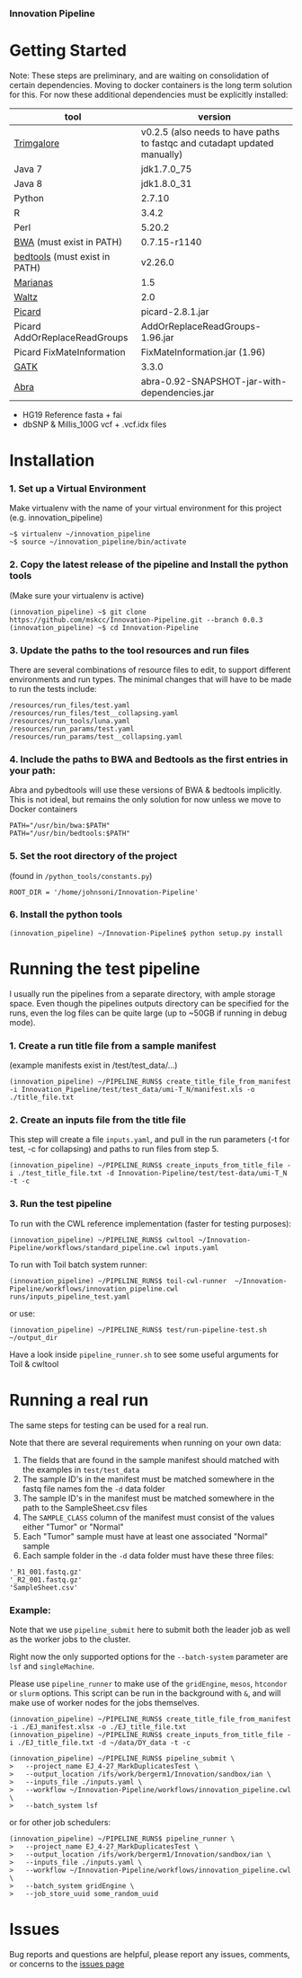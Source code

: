 ### Innovation Pipeline

# Getting Started

Note: These steps are preliminary, and are waiting on consolidation of certain dependencies. Moving to docker containers is the long term solution for this. For now these additional dependencies must be explicitly installed:

| tool | version |
| --- | --- |
| [Trimgalore](https://github.com/FelixKrueger/TrimGalore) | v0.2.5 (also needs to have paths to fastqc and cutadapt updated manually)|
| Java 7 | jdk1.7.0_75 |
| Java 8 | jdk1.8.0_31 |
| Python | 2.7.10 |
| R | 3.4.2 |
| Perl | 5.20.2 |
| [BWA](https://github.com/lh3/bwa) (must exist in PATH) | 0.7.15-r1140 |
| [bedtools](https://github.com/arq5x/bedtools2) (must exist in PATH) | v2.26.0 |
| [Marianas](https://github.com/juberpatel/Marianas) | 1.5 |
| [Waltz](https://github.com/juberpatel/Waltz) | 2.0 |
| [Picard](https://github.com/broadinstitute/picard) | picard-2.8.1.jar |
| Picard AddOrReplaceReadGroups | AddOrReplaceReadGroups-1.96.jar |
| Picard FixMateInformation | FixMateInformation.jar (1.96) |
| [GATK](https://github.com/broadgsa/gatk-protected) | 3.3.0 |
| [Abra](https://github.com/mozack/abra/) | abra-0.92-SNAPSHOT-jar-with-dependencies.jar |

- HG19 Reference fasta + fai
- dbSNP & Millis_100G vcf + .vcf.idx files

# Installation

### 1. Set up a Virtual Environment
Make virtualenv with the name of your virtual environment for this project (e.g. innovation_pipeline)
```
~$ virtualenv ~/innovation_pipeline
~$ source ~/innovation_pipeline/bin/activate
```

### 2. Copy the latest release of the pipeline and Install the python tools
(Make sure your virtualenv is active)
```
(innovation_pipeline) ~$ git clone https://github.com/mskcc/Innovation-Pipeline.git --branch 0.0.3
(innovation_pipeline) ~$ cd Innovation-Pipeline
```

### 3. Update the paths to the tool resources and run files
There are several combinations of resource files to edit, to support different environments and run types. The minimal changes that will have to be made to run the tests include:
```
/resources/run_files/test.yaml
/resources/run_files/test__collapsing.yaml
/resources/run_tools/luna.yaml
/resources/run_params/test.yaml
/resources/run_params/test__collapsing.yaml
```

### 4. Include the paths to BWA and Bedtools as the first entries in your path:
Abra and pybedtools will use these versions of BWA & bedtools implicitly.  This is not ideal, but remains the only solution for now unless we move to Docker containers
```
PATH="/usr/bin/bwa:$PATH"
PATH="/usr/bin/bedtools:$PATH"
```

### 5. Set the root directory of the project
(found in `/python_tools/constants.py`)
```
ROOT_DIR = '/home/johnsoni/Innovation-Pipeline'
```

### 6. Install the python tools
```
(innovation_pipeline) ~/Innovation-Pipeline$ python setup.py install
```

# Running the test pipeline

I usually run the pipelines from a separate directory, with ample storage space. Even though the pipelines outputs directory can be specified for the runs, even the log files can be quite large (up to ~50GB if running in debug mode).

### 1. Create a run title file from a sample manifest
(example manifests exist in /test/test_data/...)
```
(innovation_pipeline) ~/PIPELINE_RUNS$ create_title_file_from_manifest -i Innovation_Pipeline/test/test_data/umi-T_N/manifest.xls -o ./title_file.txt
```

### 2. Create an inputs file from the title file
This step will create a file `inputs.yaml`, and pull in the run parameters (-t for test, -c for collapsing) and paths to run files from step 5.
```
(innovation_pipeline) ~/PIPELINE_RUNS$ create_inputs_from_title_file -i ./test_title_file.txt -d Innovation-Pipeline/test/test-data/umi-T_N -t -c
```

### 3. Run the test pipeline
To run with the CWL reference implementation (faster for testing purposes):
```
(innovation_pipeline) ~/PIPELINE_RUNS$ cwltool ~/Innovation-Pipeline/workflows/standard_pipeline.cwl inputs.yaml
```
To run with Toil batch system runner:
```
(innovation_pipeline) ~/PIPELINE_RUNS$ toil-cwl-runner  ~/Innovation-Pipeline/workflows/innovation_pipeline.cwl runs/inputs_pipeline_test.yaml
```
or use:
```
(innovation_pipeline) ~/PIPELINE_RUNS$ test/run-pipeline-test.sh ~/output_dir
```
Have a look inside `pipeline_runner.sh` to see some useful arguments for Toil & cwltool

# Running a real run
The same steps for testing can be used for a real run.

Note that there are several requirements when running on your own data:
1. The fields that are found in the sample manifest should matched with the examples in `test/test_data`
2. The sample ID's in the manifest must be matched somewhere in the fastq file names fom the `-d` data folder
3. The sample ID's in the manifest must be matched somewhere in the path to the SampleSheet.csv files
4. The `SAMPLE_CLASS` column of the manifest must consist of the values either "Tumor" or "Normal"
5. Each "Tumor" sample must have at least one associated "Normal" sample
6. Each sample folder in the `-d` data folder must have these three files:
```
'_R1_001.fastq.gz'
'_R2_001.fastq.gz'
'SampleSheet.csv'
```
### Example:
Note that we use `pipeline_submit` here to submit both the leader job as well as the worker jobs to the cluster.

Right now the only supported options for the `--batch-system` parameter are `lsf` and `singleMachine`.

Please use `pipeline_runner` to make use of the `gridEngine`, `mesos`, `htcondor` or `slurm` options. This script can be run in the background with `&`, and will make use of worker nodes for the jobs themselves.
```
(innovation_pipeline) ~/PIPELINE_RUNS$ create_title_file_from_manifest -i ./EJ_manifest.xlsx -o ./EJ_title_file.txt
(innovation_pipeline) ~/PIPELINE_RUNS$ create_inputs_from_title_file -i ./EJ_title_file.txt -d ~/data/DY_data -t -c
```
```
(innovation_pipeline) ~/PIPELINE_RUNS$ pipeline_submit \
>   --project_name EJ_4-27_MarkDuplicatesTest \
>   --output_location /ifs/work/bergerm1/Innovation/sandbox/ian \
>   --inputs_file ./inputs.yaml \
>   --workflow ~/Innovation-Pipeline/workflows/innovation_pipeline.cwl \
>   --batch_system lsf
```
or for other job schedulers:
```
(innovation_pipeline) ~/PIPELINE_RUNS$ pipeline_runner \
>   --project_name EJ_4-27_MarkDuplicatesTest \
>   --output_location /ifs/work/bergerm1/Innovation/sandbox/ian \
>   --inputs_file ./inputs.yaml \
>   --workflow ~/Innovation-Pipeline/workflows/innovation_pipeline.cwl \
>   --batch_system gridEngine \
>   --job_store_uuid some_random_uuid
```

# Issues
Bug reports and questions are helpful, please report any issues, comments, or concerns to the [issues page](https://github.com/mskcc/Innovation-Pipeline/issues)
